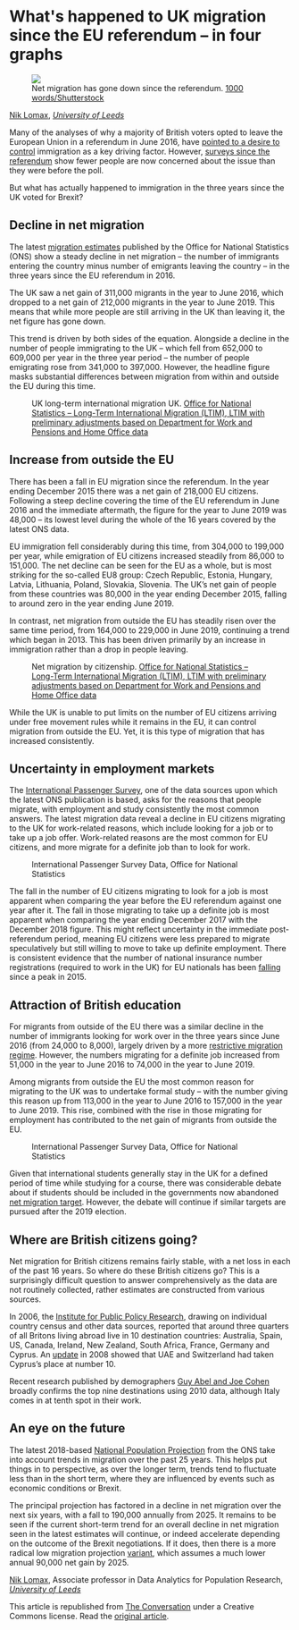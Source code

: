 <h1 class="legacy">What's happened to UK migration since the EU referendum – in four graphs</h1>

  <figure>
    <img src="https://images.theconversation.com/files/304348/original/file-20191128-178078-728fau.jpg?ixlib=rb-1.1.0&rect=76%2C89%2C2901%2C1805&q=45&auto=format&w=754&fit=clip" />
      <figcaption>
        Net migration has gone down since the referendum.
        <span class="attribution"><a class="source" href="https://www.shutterstock.com/image-photo/london-uk-october-6-2018-air-1278473332">1000 words/Shutterstock</a></span>
      </figcaption>
  </figure>

<span><a href="https://theconversation.com/profiles/nik-lomax-258921">Nik Lomax</a>, <em><a href="http://theconversation.com/institutions/university-of-leeds-1122">University of Leeds</a></em></span>

<p>Many of the analyses of why a majority of British voters opted to leave the European Union in a referendum in June 2016, have <a href="http://csi.nuff.ox.ac.uk/?p=1153">pointed to a desire to control</a> immigration as a key driving factor. However, <a href="https://www.ipsos.com/ipsos-mori/en-uk/britons-are-more-positive-negative-about-immigrations-impact-britain">surveys since the referendum</a> show fewer people are now concerned about the issue than they were before the poll. </p>

<p>But what has actually happened to immigration in the three years since the UK voted for Brexit? </p>

<h2>Decline in net migration</h2>

<p>The latest <a href="https://www.ons.gov.uk/peoplepopulationandcommunity/populationandmigration/internationalmigration/bulletins/migrationstatisticsquarterlyreport/latest">migration estimates</a> published by the Office for National Statistics (ONS) show a steady decline in net migration – the number of immigrants entering the country minus number of emigrants leaving the country – in the three years since the EU referendum in 2016. </p>

<p>The UK saw a net gain of 311,000 migrants in the year to June 2016, which dropped to a net gain of 212,000 migrants in the year to June 2019. This means that while more people are still arriving in the UK than leaving it, the net figure has gone down.</p>

<p>This trend is driven by both sides of the equation. Alongside a decline in the number of people immigrating to the UK – which fell from 652,000 to 609,000 per year in the three year period – the number of people emigrating rose from 341,000 to 397,000. However, the headline figure masks substantial differences between migration from within and outside the EU during this time.</p>

<figure class="align-center zoomable">
            <a href="https://images.theconversation.com/files/304346/original/file-20191128-178114-fwtutv.png?ixlib=rb-1.1.0&q=45&auto=format&w=1000&fit=clip"><img alt="" src="https://images.theconversation.com/files/304346/original/file-20191128-178114-fwtutv.png?ixlib=rb-1.1.0&q=45&auto=format&w=754&fit=clip" srcset="https://images.theconversation.com/files/304346/original/file-20191128-178114-fwtutv.png?ixlib=rb-1.1.0&q=45&auto=format&w=600&h=392&fit=crop&dpr=1 600w, https://images.theconversation.com/files/304346/original/file-20191128-178114-fwtutv.png?ixlib=rb-1.1.0&q=30&auto=format&w=600&h=392&fit=crop&dpr=2 1200w, https://images.theconversation.com/files/304346/original/file-20191128-178114-fwtutv.png?ixlib=rb-1.1.0&q=15&auto=format&w=600&h=392&fit=crop&dpr=3 1800w, https://images.theconversation.com/files/304346/original/file-20191128-178114-fwtutv.png?ixlib=rb-1.1.0&q=45&auto=format&w=754&h=493&fit=crop&dpr=1 754w, https://images.theconversation.com/files/304346/original/file-20191128-178114-fwtutv.png?ixlib=rb-1.1.0&q=30&auto=format&w=754&h=493&fit=crop&dpr=2 1508w, https://images.theconversation.com/files/304346/original/file-20191128-178114-fwtutv.png?ixlib=rb-1.1.0&q=15&auto=format&w=754&h=493&fit=crop&dpr=3 2262w" sizes="(min-width: 1466px) 754px, (max-width: 599px) 100vw, (min-width: 600px) 600px, 237px"></a>
            <figcaption>
              <span class="caption">UK long-term international migration UK.</span>
              <span class="attribution"><a class="source" href="https://www.ons.gov.uk/peoplepopulationandcommunity/populationandmigration/internationalmigration/bulletins/migrationstatisticsquarterlyreport/latest">Office for National Statistics – Long-Term International Migration (LTIM), LTIM with preliminary adjustments based on Department for Work and Pensions and Home Office data</a></span>
            </figcaption>
          </figure>

<h2>Increase from outside the EU</h2>

<p>There has been a fall in EU migration since the referendum. In the year ending December 2015 there was a net gain of 218,000 EU citizens. Following a steep decline covering the time of the EU referendum in June 2016 and the immediate aftermath, the figure for the year to June 2019 was 48,000 – its lowest level during the whole of the 16 years covered by the latest ONS data. </p>

<p>EU immigration fell considerably during this time, from 304,000 to 199,000 per year, while emigration of EU citizens increased steadily from 86,000 to 151,000. The net decline can be seen for the EU as a whole, but is most striking for the so-called EU8 group: Czech Republic, Estonia, Hungary, Latvia, Lithuania, Poland, Slovakia, Slovenia. The UK’s net gain of people from these countries was 80,000 in the year ending December 2015, falling to around zero in the year ending June 2019.</p>

<p>In contrast, net migration from outside the EU has steadily risen over the same time period, from 164,000 to 229,000 in June 2019, continuing a trend which began in 2013. This has been driven primarily by an increase in immigration rather than a drop in people leaving.</p>

<figure class="align-center zoomable">
            <a href="https://images.theconversation.com/files/304347/original/file-20191128-178107-1ka7wst.png?ixlib=rb-1.1.0&q=45&auto=format&w=1000&fit=clip"><img alt="" src="https://images.theconversation.com/files/304347/original/file-20191128-178107-1ka7wst.png?ixlib=rb-1.1.0&q=45&auto=format&w=754&fit=clip" srcset="https://images.theconversation.com/files/304347/original/file-20191128-178107-1ka7wst.png?ixlib=rb-1.1.0&q=45&auto=format&w=600&h=414&fit=crop&dpr=1 600w, https://images.theconversation.com/files/304347/original/file-20191128-178107-1ka7wst.png?ixlib=rb-1.1.0&q=30&auto=format&w=600&h=414&fit=crop&dpr=2 1200w, https://images.theconversation.com/files/304347/original/file-20191128-178107-1ka7wst.png?ixlib=rb-1.1.0&q=15&auto=format&w=600&h=414&fit=crop&dpr=3 1800w, https://images.theconversation.com/files/304347/original/file-20191128-178107-1ka7wst.png?ixlib=rb-1.1.0&q=45&auto=format&w=754&h=521&fit=crop&dpr=1 754w, https://images.theconversation.com/files/304347/original/file-20191128-178107-1ka7wst.png?ixlib=rb-1.1.0&q=30&auto=format&w=754&h=521&fit=crop&dpr=2 1508w, https://images.theconversation.com/files/304347/original/file-20191128-178107-1ka7wst.png?ixlib=rb-1.1.0&q=15&auto=format&w=754&h=521&fit=crop&dpr=3 2262w" sizes="(min-width: 1466px) 754px, (max-width: 599px) 100vw, (min-width: 600px) 600px, 237px"></a>
            <figcaption>
              <span class="caption">Net migration by citizenship.</span>
              <span class="attribution"><a class="source" href="https://www.ons.gov.uk/peoplepopulationandcommunity/populationandmigration/internationalmigration/bulletins/migrationstatisticsquarterlyreport/latest">Office for National Statistics – Long-Term International Migration (LTIM), LTIM with preliminary adjustments based on Department for Work and Pensions and Home Office data</a></span>
            </figcaption>
          </figure>

<p>While the UK is unable to put limits on the number of EU citizens arriving under free movement rules while it remains in the EU, it can control migration from outside the EU. Yet, it is this type of migration that has increased consistently.</p>

<h2>Uncertainty in employment markets</h2>

<p>The <a href="https://www.ons.gov.uk/surveys/informationforhouseholdsandindividuals/householdandindividualsurveys/internationalpassengersurvey">International Passenger Survey</a>, one of the data sources upon which the latest ONS publication is based, asks for the reasons that people migrate, with employment and study consistently the most common answers. The latest migration data reveal a decline in EU citizens migrating to the UK for work-related reasons, which include looking for a job or to take up a job offer. Work-related reasons are the most common for EU citizens, and more migrate for a definite job than to look for work.</p>

<figure class="align-center zoomable">
            <a href="https://images.theconversation.com/files/304633/original/file-20191202-66998-9b2sji.png?ixlib=rb-1.1.0&q=45&auto=format&w=1000&fit=clip"><img alt="" src="https://images.theconversation.com/files/304633/original/file-20191202-66998-9b2sji.png?ixlib=rb-1.1.0&q=45&auto=format&w=754&fit=clip" srcset="https://images.theconversation.com/files/304633/original/file-20191202-66998-9b2sji.png?ixlib=rb-1.1.0&q=45&auto=format&w=600&h=413&fit=crop&dpr=1 600w, https://images.theconversation.com/files/304633/original/file-20191202-66998-9b2sji.png?ixlib=rb-1.1.0&q=30&auto=format&w=600&h=413&fit=crop&dpr=2 1200w, https://images.theconversation.com/files/304633/original/file-20191202-66998-9b2sji.png?ixlib=rb-1.1.0&q=15&auto=format&w=600&h=413&fit=crop&dpr=3 1800w, https://images.theconversation.com/files/304633/original/file-20191202-66998-9b2sji.png?ixlib=rb-1.1.0&q=45&auto=format&w=754&h=518&fit=crop&dpr=1 754w, https://images.theconversation.com/files/304633/original/file-20191202-66998-9b2sji.png?ixlib=rb-1.1.0&q=30&auto=format&w=754&h=518&fit=crop&dpr=2 1508w, https://images.theconversation.com/files/304633/original/file-20191202-66998-9b2sji.png?ixlib=rb-1.1.0&q=15&auto=format&w=754&h=518&fit=crop&dpr=3 2262w" sizes="(min-width: 1466px) 754px, (max-width: 599px) 100vw, (min-width: 600px) 600px, 237px"></a>
            <figcaption>
              <span class="caption"></span>
              <span class="attribution"><span class="source">International Passenger Survey Data, Office for National Statistics</span></span>
            </figcaption>
          </figure>

<p>The fall in the number of EU citizens migrating to look for a job is most apparent when comparing the year before the EU referendum against one year after it. The fall in those migrating to take up a definite job is most apparent when comparing the year ending December 2017 with the December 2018 figure. This might reflect uncertainty in the immediate post-referendum period, meaning EU citizens were less prepared to migrate speculatively but still willing to move to take up definite employment. There is consistent evidence that the number of national insurance number registrations (required to work in the UK) for EU nationals has been <a href="https://www.ons.gov.uk/peoplepopulationandcommunity/populationandmigration/internationalmigration/bulletins/migrationstatisticsquarterlyreport/november2019#work-and-study-remain-the-most-common-reasons-to-move-to-the-uk">falling</a> since a peak in 2015.</p>

<h2>Attraction of British education</h2>

<p>For migrants from outside of the EU there was a similar decline in the number of immigrants looking for work over in the three years since June 2016 (from 24,000 to 8,000), largely driven by a more <a href="https://www.theguardian.com/uk-news/2018/aug/27/hostile-environment-anatomy-of-a-policy-disaster">restrictive migration regime</a>. However, the numbers migrating for a definite job increased from 51,000 in the year to June 2016 to 74,000 in the year to June 2019. </p>

<p>Among migrants from outside the EU the most common reason for migrating to the UK was to undertake formal study – with the number giving this reason up from 113,000 in the year to June 2016 to 157,000 in the year to June 2019. This rise, combined with the rise in those migrating for employment has contributed to the net gain of migrants from outside the EU. </p>

<figure class="align-center zoomable">
            <a href="https://images.theconversation.com/files/304632/original/file-20191202-67023-vjtc2p.png?ixlib=rb-1.1.0&q=45&auto=format&w=1000&fit=clip"><img alt="" src="https://images.theconversation.com/files/304632/original/file-20191202-67023-vjtc2p.png?ixlib=rb-1.1.0&q=45&auto=format&w=754&fit=clip" srcset="https://images.theconversation.com/files/304632/original/file-20191202-67023-vjtc2p.png?ixlib=rb-1.1.0&q=45&auto=format&w=600&h=413&fit=crop&dpr=1 600w, https://images.theconversation.com/files/304632/original/file-20191202-67023-vjtc2p.png?ixlib=rb-1.1.0&q=30&auto=format&w=600&h=413&fit=crop&dpr=2 1200w, https://images.theconversation.com/files/304632/original/file-20191202-67023-vjtc2p.png?ixlib=rb-1.1.0&q=15&auto=format&w=600&h=413&fit=crop&dpr=3 1800w, https://images.theconversation.com/files/304632/original/file-20191202-67023-vjtc2p.png?ixlib=rb-1.1.0&q=45&auto=format&w=754&h=518&fit=crop&dpr=1 754w, https://images.theconversation.com/files/304632/original/file-20191202-67023-vjtc2p.png?ixlib=rb-1.1.0&q=30&auto=format&w=754&h=518&fit=crop&dpr=2 1508w, https://images.theconversation.com/files/304632/original/file-20191202-67023-vjtc2p.png?ixlib=rb-1.1.0&q=15&auto=format&w=754&h=518&fit=crop&dpr=3 2262w" sizes="(min-width: 1466px) 754px, (max-width: 599px) 100vw, (min-width: 600px) 600px, 237px"></a>
            <figcaption>
              <span class="caption"></span>
              <span class="attribution"><span class="source">International Passenger Survey Data, Office for National Statistics</span></span>
            </figcaption>
          </figure>

<p>Given that international students generally stay in the UK for a defined period of time while studying for a course, there was considerable debate about if students should be included in the governments now abandoned <a href="https://migrationobservatory.ox.ac.uk/resources/commentaries/international-students-and-the-net-migration-target-should-students-be-taken-out/">net migration target</a>. However, the debate will continue if similar targets are pursued after the 2019 election.</p>

<h2>Where are British citizens going?</h2>

<p>Net migration for British citizens remains fairly stable, with a net loss in each of the past 16 years. So where do these British citizens go? This is a surprisingly difficult question to answer comprehensively as the data are not routinely collected, rather estimates are constructed from various sources. </p>

<p>In 2006, the <a href="https://www.ippr.org/files/images/media/files/publication/2011/05/BA_exec_summ_1548.pdf">Institute for Public Policy Research</a>, drawing on individual country census and other data sources, reported that around three quarters of all Britons living abroad live in 10 destination countries: Australia, Spain, US, Canada, Ireland, New Zealand, South Africa, France, Germany and Cyprus. An <a href="https://www.ippr.org/files/publications/pdf/global-brit_2010.pdf">update</a> in 2008 showed that UAE and Switzerland had taken Cyprus’s place at number 10. </p>

<p>Recent research published by demographers <a href="https://www.nature.com/articles/s41597-019-0089-3">Guy Abel and Joe Cohen</a> broadly confirms the top nine destinations using 2010 data, although Italy comes in at tenth spot in their work.</p>

<h2>An eye on the future</h2>

<p>The latest 2018-based <a href="https://www.ons.gov.uk/peoplepopulationandcommunity/populationandmigration/populationprojections/bulletins/nationalpopulationprojections/2018based">National Population Projection</a> from the ONS take into account trends in migration over the past 25 years. This helps put things in to perspective, as over the longer term, trends tend to fluctuate less than in the short term, where they are influenced by events such as economic conditions or Brexit. </p>

<p>The principal projection has factored in a decline in net migration over the next six years, with a fall to 190,000 annually from 2025. It remains to be seen if the current short-term trend for an overall decline in net migration seen in the latest estimates will continue, or indeed accelerate depending on the outcome of the Brexit negotiations. If it does, then there is a more radical low migration projection <a href="https://www.ons.gov.uk/peoplepopulationandcommunity/populationandmigration/populationprojections/datasets/tableg11lowmigrationvariantuksummary">variant</a>, which assumes a much lower annual 90,000 net gain by 2025.</p>

<p><span><a href="https://theconversation.com/profiles/nik-lomax-258921">Nik Lomax</a>, Associate professor in Data Analytics for Population Research, <em><a href="http://theconversation.com/institutions/university-of-leeds-1122">University of Leeds</a></em></span></p>

<p>This article is republished from <a href="http://theconversation.com">The Conversation</a> under a Creative Commons license. Read the <a href="https://theconversation.com/whats-happened-to-uk-migration-since-the-eu-referendum-in-four-graphs-127891">original article</a>.</p>

